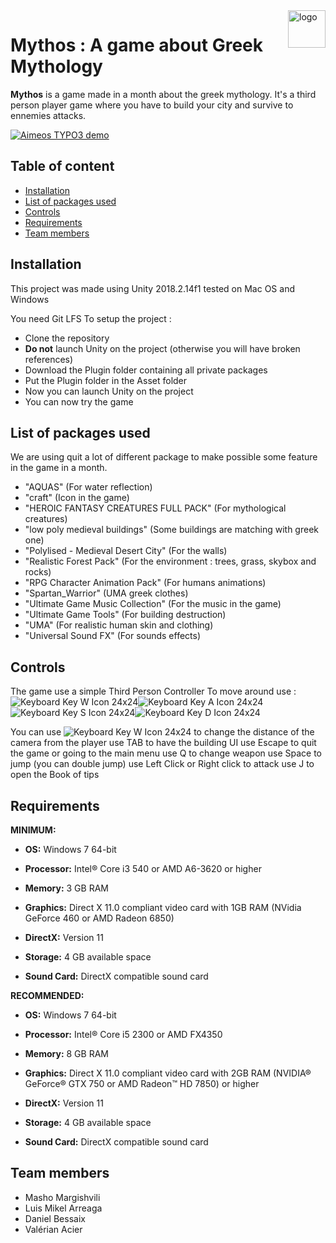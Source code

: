 
<a href="https://aimeos.org/">
    <img src="https://aimeos.org/fileadmin/template/icons/logo.png" alt="logo" title="Aimeos" align="right" height="60" />
</a>

Mythos : A game about Greek Mythology
======================

**Mythos** is a game made in a month about the greek mythology.
It's a third person player game where you have to build your city and survive to ennemies attacks.

[![Aimeos TYPO3 demo](https://aimeos.org/fileadmin/user_upload/typo3-demo.jpg)](http://typo3.demo.aimeos.org/)

## Table of content

- [Installation](#installation)
- [List of packages used](#list-of-packages-used)
- [Controls](#controls)
- [Requirements](#requirements)
- [Team members](#team-members)

## Installation

This project was made using Unity 2018.2.14f1
tested on Mac OS and Windows

You need Git LFS
To setup the project :
* Clone the repository
* **Do not** launch Unity on the project (otherwise you will have broken references)
* Download the Plugin folder containing all private packages
* Put the Plugin folder in the Asset folder
* Now you can launch Unity on the project
* You can now try the game

## List of packages used

We are using quit a lot of different package to make possible some feature in the game in a month.
*  "AQUAS" (For water reflection)
* "craft" (Icon in the game)
* "HEROIC FANTASY CREATURES FULL PACK" (For mythological creatures)
* "low poly medieval buildings" (Some buildings are matching with greek one)
* "Polylised - Medieval Desert City" (For the walls)
* "Realistic Forest Pack" (For the environment : trees, grass, skybox and rocks)
* "RPG Character Animation Pack" (For humans animations)
* "Spartan_Warrior" (UMA greek clothes)
* "Ultimate Game Music Collection" (For the music in the game)
* "Ultimate Game Tools" (For building destruction)
* "UMA" (For realistic human skin and clothing)
* "Universal Sound FX" (For sounds effects)

## Controls

The game use a simple Third Person Controller
 To move around use : 
![Keyboard Key W Icon 24x24](https://d1nhio0ox7pgb.cloudfront.net/_img/v_collection_png/24x24/plain/keyboard_key_w.png)![Keyboard Key A Icon 24x24](https://d1nhio0ox7pgb.cloudfront.net/_img/v_collection_png/24x24/plain/keyboard_key_a.png)![Keyboard Key S Icon 24x24](https://d1nhio0ox7pgb.cloudfront.net/_img/v_collection_png/24x24/plain/keyboard_key_s.png)![Keyboard Key D Icon 24x24](https://d1nhio0ox7pgb.cloudfront.net/_img/v_collection_png/24x24/plain/keyboard_key_d.png)

You can use ![Keyboard Key W Icon 24x24](https://d1nhio0ox7pgb.cloudfront.net/_img/v_collection_png/24x24/plain/keyboard_key_v.png) to change the distance of the camera from the player
use TAB to have the building UI
use Escape to quit the game or going to the main menu
use Q to change weapon
use Space to jump (you can double jump)
use Left Click or Right click to attack
use J to open the Book of tips

## Requirements


**MINIMUM:**  

-   **OS:**  Windows 7 64-bit  
    
-   **Processor:**  Intel® Core i3 540 or AMD A6-3620 or higher  
    
-   **Memory:**  3 GB RAM  
    
-   **Graphics:**  Direct X 11.0 compliant video card with 1GB RAM (NVidia GeForce 460 or AMD Radeon 6850)  
    
-   **DirectX:**  Version 11  
    
-   **Storage:**  4 GB available space  
    
-   **Sound Card:**  DirectX compatible sound card

**RECOMMENDED:**  

-   **OS:**  Windows 7 64-bit  
    
-   **Processor:**  Intel® Core i5 2300 or AMD FX4350  
    
-   **Memory:**  8 GB RAM  
    
-   **Graphics:**  Direct X 11.0 compliant video card with 2GB RAM (NVIDIA® GeForce® GTX 750 or AMD Radeon™ HD 7850) or higher  
    
-   **DirectX:**  Version 11  
    
-   **Storage:**  4 GB available space  
    
-   **Sound Card:**  DirectX compatible sound card

## Team members

* Masho Margishvili
* Luis Mikel Arreaga
* Daniel Bessaix
* Valérian Acier